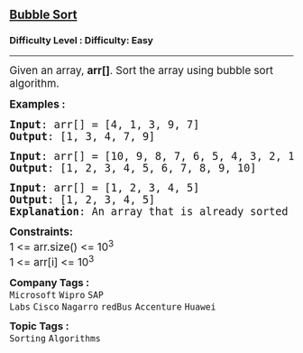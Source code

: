 <h2><a href="https://www.geeksforgeeks.org/problems/bubble-sort/1">Bubble Sort</a></h2><h3>Difficulty Level : Difficulty: Easy</h3><hr><div class="problems_problem_content__Xm_eO" data-cur="cursor"><p data-cur="cursor"><span style="font-size: 14pt;">Given an array,&nbsp;<strong>arr[]</strong>. Sort the array using bubble sort algorithm.<br></span></p>
<p><span style="font-size: 14pt;"><strong>Examples :<br></strong></span></p>
<pre><span style="font-size: 14pt;"><strong>Input</strong>: arr[] = [4, 1, 3, 9, 7]
<strong>Output</strong>: [1, 3, 4, 7, 9]
</span></pre>
<pre><span style="font-size: 14pt;"><strong>Input</strong>: arr[] = [10, 9, 8, 7, 6, 5, 4, 3, 2, 1]
<strong>Output</strong>: [1, 2, 3, 4, 5, 6, 7, 8, 9, 10]<br></span></pre>
<pre><span style="font-size: 14pt;"><strong>Input</strong>: arr[] = [1, 2, 3, 4, 5]
<strong>Output</strong>: [1, 2, 3, 4, 5]</span><br><span style="font-size: 14pt;"><strong>Explanation</strong>: An array that is already sorted should remain unchanged after applying bubble sort.</span></pre>
<p><span style="font-size: 14pt;"><strong>Constraints:</strong><br>1 &lt;= arr.size() &lt;= 10<sup>3</sup><br>1 &lt;= arr[i] &lt;= 10<sup>3</sup></span></p></div><p><span style=font-size:18px><strong>Company Tags : </strong><br><code>Microsoft</code>&nbsp;<code>Wipro</code>&nbsp;<code>SAP Labs</code>&nbsp;<code>Cisco</code>&nbsp;<code>Nagarro</code>&nbsp;<code>redBus</code>&nbsp;<code>Accenture</code>&nbsp;<code>Huawei</code>&nbsp;<br><p><span style=font-size:18px><strong>Topic Tags : </strong><br><code>Sorting</code>&nbsp;<code>Algorithms</code>&nbsp;